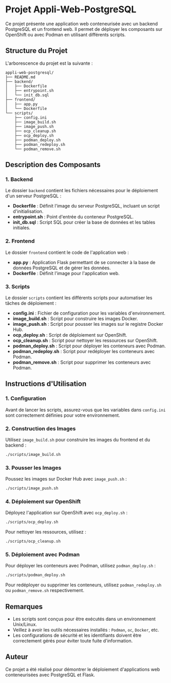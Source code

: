 
# Projet Appli-Web-PostgreSQL

Ce projet présente une application web conteneurisée avec un backend PostgreSQL et un frontend web. Il permet de déployer les composants sur OpenShift ou avec Podman en utilisant différents scripts.

## Structure du Projet

L'arborescence du projet est la suivante :

```
appli-web-postgresql/
├── README.md
├── backend/
│   ├── Dockerfile
│   ├── entrypoint.sh
│   └── init_db.sql
├── frontend/
│   ├── app.py
│   └── Dockerfile
└── scripts/
    ├── config.ini
    ├── image_build.sh
    ├── image_push.sh
    ├── ocp_cleanup.sh
    ├── ocp_deploy.sh
    ├── podman_deploy.sh
    ├── podman_redeploy.sh
    └── podman_remove.sh
```

## Description des Composants

### 1. Backend

Le dossier `backend` contient les fichiers nécessaires pour le déploiement d'un serveur PostgreSQL :
- **Dockerfile** : Définit l'image du serveur PostgreSQL, incluant un script d'initialisation.
- **entrypoint.sh** : Point d'entrée du conteneur PostgreSQL.
- **init_db.sql** : Script SQL pour créer la base de données et les tables initiales.

### 2. Frontend

Le dossier `frontend` contient le code de l'application web :
- **app.py** : Application Flask permettant de se connecter à la base de données PostgreSQL et de gérer les données.
- **Dockerfile** : Définit l'image pour l'application web.

### 3. Scripts

Le dossier `scripts` contient les différents scripts pour automatiser les tâches de déploiement :
- **config.ini** : Fichier de configuration pour les variables d'environnement.
- **image_build.sh** : Script pour construire les images Docker.
- **image_push.sh** : Script pour pousser les images sur le registre Docker Hub.
- **ocp_deploy.sh** : Script de déploiement sur OpenShift.
- **ocp_cleanup.sh** : Script pour nettoyer les ressources sur OpenShift.
- **podman_deploy.sh** : Script pour déployer les conteneurs avec Podman.
- **podman_redeploy.sh** : Script pour redéployer les conteneurs avec Podman.
- **podman_remove.sh** : Script pour supprimer les conteneurs avec Podman.

## Instructions d'Utilisation

### 1. Configuration

Avant de lancer les scripts, assurez-vous que les variables dans `config.ini` sont correctement définies pour votre environnement.

### 2. Construction des Images

Utilisez `image_build.sh` pour construire les images du frontend et du backend :

```bash
./scripts/image_build.sh
```

### 3. Pousser les Images

Poussez les images sur Docker Hub avec `image_push.sh` :

```bash
./scripts/image_push.sh
```

### 4. Déploiement sur OpenShift

Déployez l'application sur OpenShift avec `ocp_deploy.sh` :

```bash
./scripts/ocp_deploy.sh
```

Pour nettoyer les ressources, utilisez :

```bash
./scripts/ocp_cleanup.sh
```

### 5. Déploiement avec Podman

Pour déployer les conteneurs avec Podman, utilisez `podman_deploy.sh` :

```bash
./scripts/podman_deploy.sh
```

Pour redéployer ou supprimer les conteneurs, utilisez `podman_redeploy.sh` ou `podman_remove.sh` respectivement.

## Remarques

- Les scripts sont conçus pour être exécutés dans un environnement Unix/Linux.
- Veillez à avoir les outils nécessaires installés : `Podman`, `oc`, `Docker`, etc.
- Les configurations de sécurité et les identifiants doivent être correctement gérés pour éviter toute fuite d'information.

## Auteur

Ce projet a été réalisé pour démontrer le déploiement d'applications web conteneurisées avec PostgreSQL et Flask.
